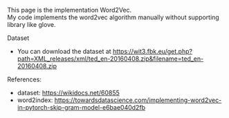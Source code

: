 This page is the implementation Word2Vec.  
My code implements the word2vec algorithm manually without supporting library like glove.

Dataset    
* You can download the dataset at <https://wit3.fbk.eu/get.php?path=XML_releases/xml/ted_en-20160408.zip&filename=ted_en-20160408.zip>


References:
* dataset: https://wikidocs.net/60855
* word2index: https://towardsdatascience.com/implementing-word2vec-in-pytorch-skip-gram-model-e6bae040d2fb

